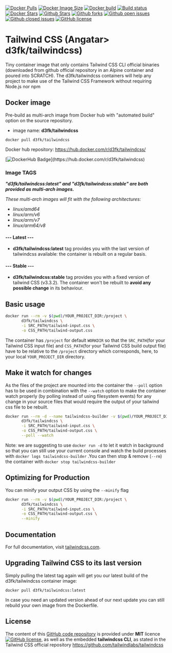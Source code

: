 [![Docker Pulls](https://badgen.net/docker/pulls/d3fk/tailwindcss?icon=docker&label=pulls)](https://hub.docker.com/r/d3fk/tailwindcss/tags) [![Docker Image Size](https://badgen.net/docker/size/d3fk/tailwindcss/latest?icon=docker&label=image%20size)](https://hub.docker.com/r/d3fk/tailwindcss/tags) [![Docker build](https://img.shields.io/docker/cloud/automated/d3fk/tailwindcss?label=build&logo=docker)](https://hub.docker.com/r/d3fk/tailwindcss/tags) [![Build status](https://img.shields.io/docker/cloud/build/d3fk/tailwindcss?label=build%20status&logo=docker)](https://hub.docker.com/r/d3fk/tailwindcss/builds) [![Docker Stars](https://badgen.net/docker/stars/d3fk/tailwindcss?icon=docker&label=stars&color=green)](https://hub.docker.com/r/d3fk/tailwindcss) [![Github Stars](https://img.shields.io/github/stars/Angatar/tailwindcss?label=stars&logo=github&color=green)](https://github.com/Angatar/tailwindcss) [![Github forks](https://img.shields.io/github/forks/Angatar/tailwindcss?logo=github)](https://github.com/Angatar/tailwindcss/fork) [![Github open issues](https://img.shields.io/github/issues-raw/Angatar/tailwindcss?logo=github&color=yellow)](https://github.com/Angatar/tailwindcss/issues) [![Github closed issues](https://img.shields.io/github/issues-closed-raw/Angatar/tailwindcss?logo=github&color=green)](https://github.com/Angatar/tailwindcss/issues?q=is%3Aissue+is%3Aclosed) [![GitHub license](https://img.shields.io/github/license/Angatar/tailwindcss)](https://github.com/Angatar/tailwindcss/blob/master/LICENSE)

# Tailwind CSS (Angatar> d3fk/tailwindcss)
Tiny container image that only contains Tailwind CSS CLI official binaries (downloaded from github official repository in an Alpine container and poured into SCRATCH).
The d3fk/tailwindcss containers will help any project to make use of the Tailwind CSS Framework without requiring Node.js nor npm


## Docker image

Pre-build as multi-arch image from Docker hub with "automated build" option on the source repository.

- image name: **d3fk/tailwindcss**

`docker pull d3fk/tailwindcss`

Docker hub repository: https://hub.docker.com/r/d3fk/tailwindcss/

[![DockerHub Badge](https://lucky-red-wombat.cyclic.app/image/d3fk/tailwindcss?)](https://hub.docker.com/r/d3fk/tailwindcss)


### Image TAGS

***"d3fk/tailwindcss:latest" and "d3fk/tailwindcss:stable" are both provided as multi-arch images.***

*These multi-arch images will fit with the following architectures:*

- *linux/amd64*
- *linux/arm/v6*
- *linux/arm/v7*
- *linux/arm64/v8*

#### --- Latest ---

- **d3fk/tailwindcss:latest** tag provides you with the last version of tailwindcss available: the container is rebuilt on a regular basis.

#### --- Stable ---

- **d3fk/tailwindcss:stable** tag provides you with a fixed version of tailwind CSS (v3.3.2). The container won't be rebuilt to **avoid any possible change** in its behaviour.

## Basic usage

```sh
docker run --rm -v $(pwd)/YOUR_PROJECT_DIR:/project \
       d3fk/tailwindcss \
       -i SRC_PATH/tailwind-input.css \
       -o CSS_PATH/tailwind-output.css
```

The container has `/project` for default `WORKDIR` so that the `SRC_PATH`(for your Tailwind CSS input file) and `CSS_PATH`(for your Tailwind CSS build output file) have to be relative to the `/project` directory which corresponds, here, to your local `YOUR_PROJECT_DIR` directory.

## Make it watch for changes

As the files of the project are mounted into the container the `--poll` option has to be used in combination with the `--watch` option to make the container watch properly (by polling instead of using filesystem events) for any change in your source files that would require the output of your tailwind css file to be rebuilt.

```sh
docker run --rm -d --name tailwindcss-builder -v $(pwd)/YOUR_PROJECT_DIR:/project \
       d3fk/tailwindcss \
       -i SRC_PATH/tailwind-input.css \
       -o CSS_PATH/tailwind-output.css \
       --poll --watch
```

Note: we are suggesting to use `docker run -d` to let it watch in background so that you can still use your current console and watch the build processes with `docker logs tailwindcss-builder` .You can then stop & remove (`--rm`) the container with `docker stop tailwindcss-builder`


## Optimizing for Production

You can minify your output CSS by using the `--minify` flag
```sh
docker run --rm -v $(pwd)/YOUR_PROJECT_DIR:/project \
       d3fk/tailwindcss \
       -i SRC_PATH/tailwind-input.css \
       -o CSS_PATH/tailwind-output.css \
       --minify
```

## Documentation

For full documentation, visit [tailwindcss.com](https://tailwindcss.com/).

## Upgrading Tailwind CSS to its last version

Simply pulling the latest tag again will get you our latest build of the d3fk/tailwindcss container image:

`docker pull d3fk/tailwindcss:latest`

In case you need an updated version ahead of our next update you can still rebuild your own image from the Dockerfile.

## License

The content of this [GitHub code repository](https://github.com/Angatar/tailwindcss) is provided under **MIT** licence
[![GitHub license](https://img.shields.io/github/license/Angatar/tailwindcss)](https://github.com/Angatar/tailwindcss/blob/master/LICENSE), as well as the embedded **tailwindcss CLI**, as stated in the Tailwind CSS official repository https://github.com/tailwindlabs/tailwindcss
